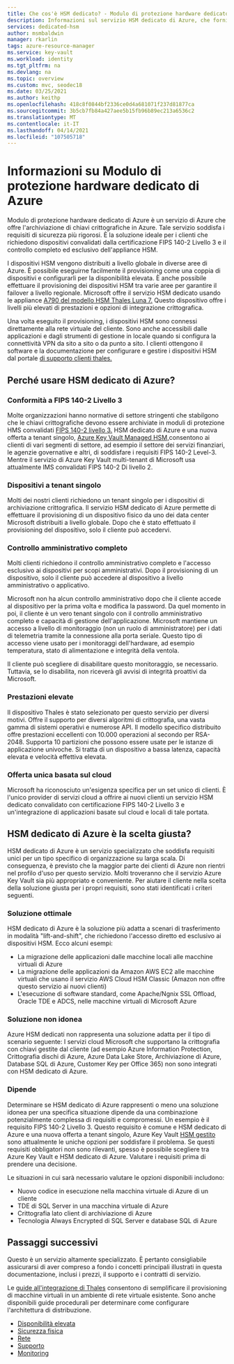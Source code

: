 ```yaml
---
title: Che cos'è HSM dedicato? - Modulo di protezione hardware dedicato di Azure | Microsoft Docs
description: Informazioni sul servizio HSM dedicato di Azure, che fornisce l'archiviazione di chiavi crittografiche in Azure.
services: dedicated-hsm
author: msmbaldwin
manager: rkarlin
tags: azure-resource-manager
ms.service: key-vault
ms.workload: identity
ms.tgt_pltfrm: na
ms.devlang: na
ms.topic: overview
ms.custom: mvc, seodec18
ms.date: 03/25/2021
ms.author: keithp
ms.openlocfilehash: 418c8f0844bf2336ce0d4a681071f237d81877ca
ms.sourcegitcommit: 3b5cb7fb84a427aee5b15fb96b89ec213a6536c2
ms.translationtype: MT
ms.contentlocale: it-IT
ms.lasthandoff: 04/14/2021
ms.locfileid: "107505718"
---
```

# <a name="what-is-azure-dedicated-hsm"></a>Informazioni su Modulo di protezione hardware dedicato di Azure

Modulo di protezione hardware dedicato di Azure è un servizio di Azure che offre l'archiviazione di chiavi crittografiche in Azure. Tale servizio soddisfa i requisiti di sicurezza più rigorosi. È la soluzione ideale per i clienti che richiedono dispositivi convalidati dalla certificazione FIPS 140-2 Livello 3 e il controllo completo ed esclusivo dell'appliance HSM. 

 I dispositivi HSM vengono distribuiti a livello globale in diverse aree di Azure. È possibile eseguirne facilmente il provisioning come una coppia di dispositivi e configurarli per la disponibilità elevata. È anche possibile effettuare il provisioning dei dispositivi HSM tra varie aree per garantire il failover a livello regionale. Microsoft offre il servizio HSM dedicato usando le appliance [A790 del modello HSM Thales Luna 7.](https://cpl.thalesgroup.com/encryption/hardware-security-modules/network-hsms) Questo dispositivo offre i livelli più elevati di prestazioni e opzioni di integrazione crittografica. 

Una volta eseguito il provisioning, i dispositivi HSM sono connessi direttamente alla rete virtuale del cliente. Sono anche accessibili dalle applicazioni e dagli strumenti di gestione in locale quando si configura la connettività VPN da sito a sito o da punto a sito. I clienti ottengono il software e la documentazione per configurare e gestire i dispositivi HSM dal portale [di supporto clienti thales.](https://supportportal.thalesgroup.com/csm)

## <a name="why-use-azure-dedicated-hsm"></a>Perché usare HSM dedicato di Azure?

### <a name="fips-140-2-level-3-compliance"></a>Conformità a FIPS 140-2 Livello 3

Molte organizzazioni hanno normative di settore stringenti che stabilgono che le chiavi crittografiche devono essere archiviate in moduli di protezione HMS convalidati [FIPS 140-2 livello 3.](https://csrc.nist.gov/publications/detail/fips/140/2/final) HSM dedicato di Azure e una nuova offerta a tenant singolo, [Azure Key Vault Managed HSM,](https://docs.microsoft.com/azure/key-vault/managed-hsm)consentono ai clienti di vari segmenti di settore, ad esempio il settore dei servizi finanziari, le agenzie governative e altri, di soddisfare i requisiti FIPS 140-2 Level-3. Mentre il servizio di [](https://docs.microsoft.com/azure/key-vault) Azure Key Vault multi-tenant di Microsoft usa attualmente IMS convalidati FIPS 140-2 Di livello 2. 

### <a name="single-tenant-devices"></a>Dispositivi a tenant singolo

Molti dei nostri clienti richiedono un tenant singolo per i dispositivi di archiviazione crittografica. Il servizio HSM dedicato di Azure permette di effettuare il provisioning di un dispositivo fisico da uno dei data center Microsoft distribuiti a livello globale. Dopo che è stato effettuato il provisioning del dispositivo, solo il cliente può accedervi.

### <a name="full-administrative-control"></a>Controllo amministrativo completo

Molti clienti richiedono il controllo amministrativo completo e l'accesso esclusivo ai dispositivi per scopi amministrativi. Dopo il provisioning di un dispositivo, solo il cliente può accedere al dispositivo a livello amministrativo o applicativo.

 Microsoft non ha alcun controllo amministrativo dopo che il cliente accede al dispositivo per la prima volta e modifica la password. Da quel momento in poi, il cliente è un vero tenant singolo con il controllo amministrativo completo e capacità di gestione dell'applicazione. Microsoft mantiene un accesso a livello di monitoraggio (non un ruolo di amministratore) per i dati di telemetria tramite la connessione alla porta seriale. Questo tipo di accesso viene usato per i monitoraggi dell'hardware, ad esempio temperatura, stato di alimentazione e integrità della ventola. 
 
 Il cliente può scegliere di disabilitare questo monitoraggio, se necessario. Tuttavia, se lo disabilita, non riceverà gli avvisi di integrità proattivi da Microsoft.

### <a name="high-performance"></a>Prestazioni elevate

Il dispositivo Thales è stato selezionato per questo servizio per diversi motivi. Offre il supporto per diversi algoritmi di crittografia, una vasta gamma di sistemi operativi e numerose API. Il modello specifico distribuito offre prestazioni eccellenti con 10.000 operazioni al secondo per RSA-2048. Supporta 10 partizioni che possono essere usate per le istanze di applicazione univoche. Si tratta di un dispositivo a bassa latenza, capacità elevata e velocità effettiva elevata.

### <a name="unique-cloud-based-offering"></a>Offerta unica basata sul cloud

Microsoft ha riconosciuto un'esigenza specifica per un set unico di clienti. È l'unico provider di servizi cloud a offrire ai nuovi clienti un servizio HSM dedicato convalidato con certificazione FIPS 140-2 Livello 3 e un'integrazione di applicazioni basate sul cloud e locali di tale portata.

## <a name="is-azure-dedicated-hsm-right-for-you"></a>HSM dedicato di Azure è la scelta giusta?

HSM dedicato di Azure è un servizio specializzato che soddisfa requisiti unici per un tipo specifico di organizzazione su larga scala. Di conseguenza, è previsto che la maggior parte dei clienti di Azure non rientri nel profilo d'uso per questo servizio. Molti troveranno che il servizio Azure Key Vault sia più appropriato e conveniente. Per aiutare il cliente nella scelta della soluzione giusta per i propri requisiti, sono stati identificati i criteri seguenti.

### <a name="best-fit"></a>Soluzione ottimale

HSM dedicato di Azure è la soluzione più adatta a scenari di trasferimento in modalità "lift-and-shift", che richiedono l'accesso diretto ed esclusivo ai dispositivi HSM. Ecco alcuni esempi:

- La migrazione delle applicazioni dalle macchine locali alle macchine virtuali di Azure
- La migrazione delle applicazioni da Amazon AWS EC2 alle macchine virtuali che usano il servizio AWS Cloud HSM Classic (Amazon non offre questo servizio ai nuovi clienti)
- L'esecuzione di software standard, come Apache/Ngnix SSL Offload, Oracle TDE e ADCS, nelle macchine virtuali di Microsoft Azure 

### <a name="not-a-fit"></a>Soluzione non idonea

Azure HSM dedicati non rappresenta una soluzione adatta per il tipo di scenario seguente: I servizi cloud Microsoft che supportano la crittografia con chiavi gestite dal cliente (ad esempio Azure Information Protection, Crittografia dischi di Azure, Azure Data Lake Store, Archiviazione di Azure, Database SQL di Azure, Customer Key per Office 365) non sono integrati con HSM dedicato di Azure.

### <a name="it-depends"></a>Dipende

Determinare se HSM dedicato di Azure rappresenti o meno una soluzione idonea per una specifica situazione dipende da una combinazione potenzialmente complessa di requisiti e compromessi. Un esempio è il requisito FIPS 140-2 Livello 3. Questo requisito è comune e HSM dedicato di Azure e una nuova offerta a tenant singolo, Azure Key Vault [HSM gestito](https://docs.microsoft.com/azure/key-vault/managed-hsm) sono attualmente le uniche opzioni per soddisfare il problema. Se questi requisiti obbligatori non sono rilevanti, spesso è possibile scegliere tra Azure Key Vault e HSM dedicato di Azure. Valutare i requisiti prima di prendere una decisione.

Le situazioni in cui sarà necessario valutare le opzioni disponibili includono: 

- Nuovo codice in esecuzione nella macchina virtuale di Azure di un cliente
- TDE di SQL Server in una macchina virtuale di Azure
- Crittografia lato client di archiviazione di Azure
- Tecnologia Always Encrypted di SQL Server e database SQL di Azure

## <a name="next-steps"></a>Passaggi successivi

Questo è un servizio altamente specializzato. È pertanto consigliabile assicurarsi di aver compreso a fondo i concetti principali illustrati in questa documentazione, inclusi i prezzi, il supporto e i contratti di servizio. 

Le [guide all'integrazione di Thales](https://cpl.thalesgroup.com/partners/overview) consentono di semplificare il provisioning di macchine virtuali in un ambiente di rete virtuale esistente. Sono anche disponibili guide procedurali per determinare come configurare l'architettura di distribuzione.

* [Disponibilità elevata](high-availability.md)
* [Sicurezza fisica](physical-security.md)
* [Rete](networking.md)
* [Supporto](supportability.md)
* [Monitoring](monitoring.md)
